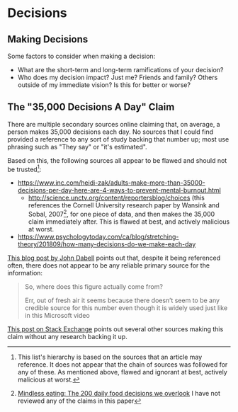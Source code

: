 # Decisions

## Making Decisions

Some factors to consider when making a decision:
- What are the short-term and long-term ramifications of your decision?
- Who does my decision impact? Just me? Friends and family? Others outside of my
  immediate vision? Is this for better or worse?

## The "35,000 Decisions A Day" Claim

There are multiple secondary sources online claiming that, on average, a person
makes 35,000 decisions each day. No sources that I could find provided a
reference to any sort of study backing that number up; most use phrasing such as
"They say" or "it's estimated".

Based on this, the following sources all appear to be flawed and should not be
trusted[^1]:
- https://www.inc.com/heidi-zak/adults-make-more-than-35000-decisions-per-day-here-are-4-ways-to-prevent-mental-burnout.html
  - http://science.unctv.org/content/reportersblog/choices (this references the
    Cornell University research paper by Wansink and Sobal, 2007[^2], for one
    piece of data, and then makes the 35,000 claim immediately after. This is
    flawed at best, and actively malicious at worst.
- https://www.psychologytoday.com/ca/blog/stretching-theory/201809/how-many-decisions-do-we-make-each-day

[^1]: This list's hierarchy is based on the sources that an article may
  reference. It does not appear that the chain of sources was followed for any
  of these. As mentioned above, flawed and ignorant at best, actively malicious
  at worst. 
[^2]: [Mindless eating: The 200 daily food decisions we
overlook](https://www.researchgate.net/profile/Brian-Wansink/publication/227344004_Mindless_Eating_The_200_Daily_Food_Decisions_We_Overlook/links/56a1044708ae984c4498c584/Mindless-Eating-The-200-Daily-Food-Decisions-We-Overlook.pdf)
I have not reviewed any of the claims in this paper      


[This blog post by John
Dabell](https://johndabell.com/2019/06/18/teachers-make-35000-decisions-a-day/)
points out that, despite it being referenced often, there does not appear to be
any reliable primary source for the information:

> So, where does this figure actually come from?
>
> Err, out of fresh air it seems because there doesn’t seem to be any credible
source for this number even though it is widely used just like in this Microsoft
video

[This post on Stack Exchange](https://psychology.stackexchange.com/a/17184)
points out several other sources making this claim without any research backing
it up.
